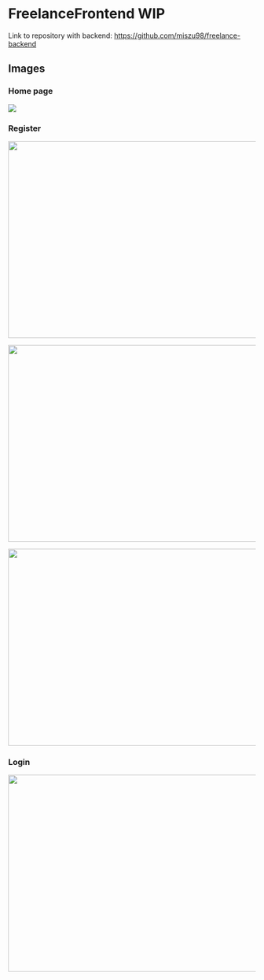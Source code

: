# FreelanceFrontend WIP

Link to repository with backend: https://github.com/miszu98/freelance-backend

## Images 
### Home page
<p align="left">
  <img src="https://i.imgur.com/4NXE7db.png">
</p>

### Register
<p align="left">
  <img src="https://i.imgur.com/qII69Mh.png" width="1100px" height="400px">
</p>
<p align="left">
  <img src="https://i.imgur.com/WBKXT73.png" width="1100px" height="400px">
</p>
<p align="left">
  <img src="https://i.imgur.com/5qe7m1v.png" width="1100px" height="400px">
</p>

### Login
<p align="left">
  <img src="https://i.imgur.com/vXeDeAl.png" width="1100px" height="400px">
</p>
